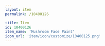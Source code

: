 ```yaml
---
layout: item
permalink: /10400126

title: Item
id: 10400126
item_name: 'Mushroom Face Paint'
icon_url: 'item/icon/customize/10400125.png'
---
```

